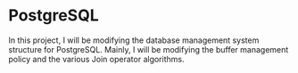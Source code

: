 # PostgreSQL
In this project, I will be modifying the database management system structure for PostgreSQL. Mainly, I will be modifying the buffer management policy and the various Join operator algorithms.
